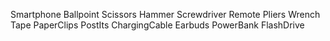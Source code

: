 Smartphone
Ballpoint
Scissors
Hammer
Screwdriver
Remote
Pliers
Wrench
Tape
PaperClips
PostIts
ChargingCable
Earbuds
PowerBank
FlashDrive
